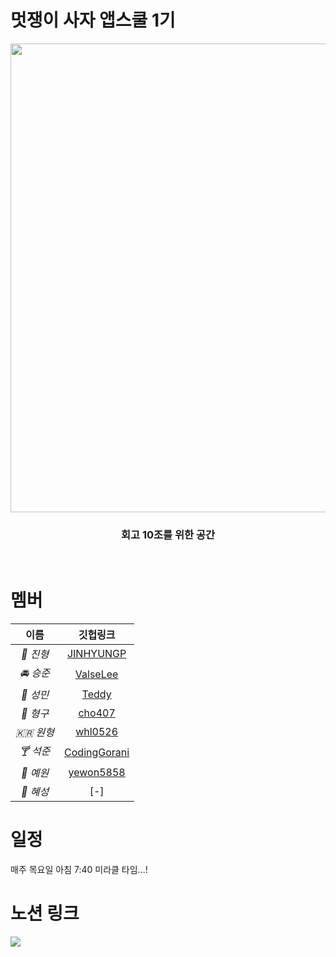 # 멋쟁이 사자 앱스쿨 1기
<div align=center>
  
  <img width="750" src="https://user-images.githubusercontent.com/37439745/194859634-9ad8ed79-b651-470d-b585-92a9b7bee9b7.jpeg">
  
  ### 회고 10조를 위한 공간
  
</div>

</br>

# 멤버

|이름|깃헙링크|
|:---:|:---:|
| *👖 진형* |[JINHYUNGP](https://github.com/JINHYUNGP/LikeLion)|
| *🚘 승준* |[ValseLee](https://github.com/ValseLee)|
| *🐻 성민* |[Teddy](https://github.com/teddy5518)|
| *🐷 형구* |[cho407](https://github.com/cho407)|
| *🇰🇷 원형* |[whl0526](https://github.com/whl0526?tab=repositories)|
| *🍸 석준* |[CodingGorani](https://github.com/CodingGorani)|
| *🧸 예원* |[yewon5858](https://github.com/yewon5858)|
| *💫 혜성* |[-]|

# 일정
매주 목요일 아침 7:40 미라클 타임...!

# 노션 링크

<a href="https://www.notion.so/appschool1st/10-9dd3475285574f95a97e13a73c2de9d8"><img src="https://img.shields.io/badge/Notion-000000?style=for-the-badge&logo=Notion&logoColor=white"/></a>
